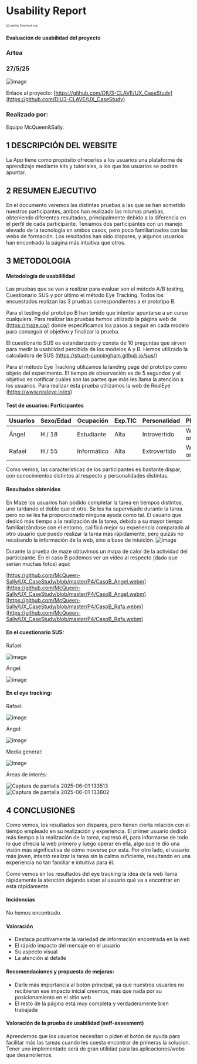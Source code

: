 # Usability Report



<img src="https://encrypted-tbn0.gstatic.com/images?q=tbn:ANd9GcRF017nhV-TFmNER2OM8UbXtdN6xwAKBYrv0i6onNfKu6Yn0BV0RK6aiOroeXl73LSY-B0&usqp=CAU" alt="usability Download png" style="zoom:50%;" />

#### Evaluación de usabilidad del proyecto 

### Artea

### 27/5/25





![image](https://github.com/user-attachments/assets/61690483-1f26-4a99-aa09-fa4d8eb8477a)

Enlace al proyecto: [https://github.com/DIU3-CLAVE/UX_CaseStudy](https://github.com/DIU3-CLAVE/UX_CaseStudy)




### Realizado por:

Equipo McQueen&Sally. 











## 1 DESCRIPCIÓN DEL WEBSITE

La App tiene como propósito ofrecerles a los usuarios una plataforma de aprendizaje mediante kits y tutoriales, a los que los usuarios se podrán apuntar. 
 



## 2 RESUMEN EJECUTIVO



En el documento veremos las distintas pruebas a las que se han sometido nuestros participantes, ambos han realizado las mismas pruebas, obteniendo diferentes resultados, principalmente debido a la diferencia en el perfil
de cada participante. Teníamos dos participantes con un manejo elevado de la tecnología en ambos casos, pero poco familiarizados con las webs de formación. Los resultados han sido dispares, y algunos usuarios han encontrado la página más intuitiva que otros. 




## 3 METODOLOGIA 

#### Metodología de usabililidad

Las pruebas que se van a realizar para evaluar son el método A/B testing, Cuestionario SUS y por último el método Eye Tracking. Todos los encuestados realizan las 3 pruebas correspondientes a el prototipo B.

Para el testing del prototipo B han tenido que intentar apuntarse a un curso cualquiera. Para realizar las pruebas hemos utilizado la página web de (https://maze.co/) donde especificamos los pasos a seguir en cada modelo para conseguir el objetivo y finalizar la prueba.

El cuestionario SUS es estandarizado y consta de 10 preguntas que sirven para medir la usabilidad percibida de los modelos A y B. Hemos utilizado la calculadora de SUS (https://stuart-cunningham.github.io/sus/)

Para el método Eye Tracking utilizamos la landing page del prototipo como objeto del experimento. El tiempo de observación es de 5 segundos y el objetivo es notificar cuáles son las partes que más les llama la atención a los usuarios. Para realizar esta prueba utilizamos la web de RealEye (https://www.realeye.io/es)

 

#### Test de usuarios: Participantes

| Usuarios | Sexo/Edad     | Ocupación   |  Exp.TIC    | Personalidad | Plataforma | Caso
| ------------- | -------- | ----------- | ----------- | -----------  | ---------- | ----
| Ángel  | H / 18   | Estudiante  | Alta       | Introvertido | Web en ordenador       | B 
| Rafael  | H / 55   | Informático  | Alta       | Extrovertido     | Web en ordenador       | B 

Como vemos, las características de los participantes es bastante dispar, con conocimientos distintos al respecto y personalidades distintas. 




#### Resultados obtenidos

En Maze los usuarios han podido completar la tarea en tiempos distintos, uno tardando el doble que el otro. Se les ha supervisado durante la tarea pero no se les ha proporcionado ninguna ayuda como tal. El usuario que dedicó más tiempo a la realización de la tarea, debido a su mayor tiempo familiarizándose con el entorno, calificó mejor su experiencia comparado al otro usuario que puedo realizar la tarea más rápidamente, pero quizás no recabando la información de la web, sino a base de intuición. 
![image](https://github.com/user-attachments/assets/1d825b27-0f69-4a5d-adb2-f1e7e54c019d)

Durante la prueba de maze obtuvimos un mapa de calor de la actividad del participante. En el caso B podemos ver un vídeo al respecto (dado que serían muchas fotos) aquí:

[https://github.com/McQueen-Sally/UX_CaseStudy/blob/master/P4/CasoB_Angel.webm](https://github.com/McQueen-Sally/UX_CaseStudy/blob/master/P4/CasoB_Angel.webm)
[https://github.com/McQueen-Sally/UX_CaseStudy/blob/master/P4/CasoB_Rafa.webm](https://github.com/McQueen-Sally/UX_CaseStudy/blob/master/P4/CasoB_Rafa.webm)


#### En el cuestionario SUS: 

Rafael:

![image](https://github.com/user-attachments/assets/6a54d9be-5795-427b-bd4b-7109ae2ca6cb)

Ángel: 

![image](https://github.com/user-attachments/assets/dfa2627e-0625-4725-afbb-5013b5e09225)



#### En el eye tracking: 

Rafael: 

![image](https://github.com/user-attachments/assets/58101821-141d-4edb-b5ba-c2b4537030a9)

Ángel:

![image](https://github.com/user-attachments/assets/cbe7aaa4-6a6d-427a-8a23-5e0c9429a587)



Media general: 

![image](https://github.com/user-attachments/assets/98c39688-9731-470a-bcd1-b4dbfc41df6a)


Áreas de interés:

![Captura de pantalla 2025-06-01 133513](https://github.com/user-attachments/assets/2bb23d2d-1011-4b3a-a3b4-338030772bdc)
![Captura de pantalla 2025-06-01 133802](https://github.com/user-attachments/assets/1080fcff-d64a-493a-a23c-365fd1bf13de)



## 4 CONCLUSIONES 

Como vemos, los resultados son dispares, pero tienen cierta relación con el tiempo empleado en su realización y experiencia. El primer usuario dedicó más tiempo a la realización de la tarea, expresó él, para informarse de todo lo que ofrecía la web primero y luego operar en ella, algo que le dió una visión más significativa de cómo moverse por esta. Por otro lado, el usuario más joven, intentó realizar la tarea sin la calma suficiente, resultando en una experiencia no tan familiar e intuitiva para él. 

Como vemos en los resultados del eye tracking la idea de la web llama rápidamente la atención dejando saber al usuario qué va a encontrar en esta rápidamente.

#### Incidencias

No hemos encontrado.


#### Valoración 

* Destaca positivamente la variedad de información encontrada en la web
* El rápido impacto del mensaje en el usuario
* Su aspecto visual
* La atención al detalle

#### Recomendaciones y propuesta de mejoras: 

* Darle más importancia al botón principal, ya que nuestros usuarios no recibieron ese impacto inicial creemos, más que nada por su posicionamiento en el sitio web
* El resto de la página está muy completa y verdaderamente bien trabajada







#### Valoración de la prueba de usabilidad (self-assesment)

Aprendemos que los usuarios necesitan o piden el botón de ayuda para facilitar más las tareas cuando les cuesta encontrar de primeras la solucion. Tener uno implementado será de gran utilidad para las aplicaciones/webs que desarrollemos.
